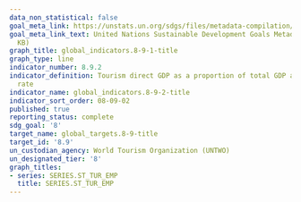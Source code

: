 ```yaml
---
data_non_statistical: false
goal_meta_link: https://unstats.un.org/sdgs/files/metadata-compilation/Metadata-Goal-8.pdf
goal_meta_link_text: United Nations Sustainable Development Goals Metadata (PDF 526
  KB)
graph_title: global_indicators.8-9-1-title
graph_type: line
indicator_number: 8.9.2
indicator_definition: Tourism direct GDP as a proportion of total GDP and in growth
  rate
indicator_name: global_indicators.8-9-2-title
indicator_sort_order: 08-09-02
published: true
reporting_status: complete
sdg_goal: '8'
target_name: global_targets.8-9-title
target_id: '8.9'
un_custodian_agency: World Tourism Organization (UNTWO)
un_designated_tier: '8'
graph_titles:
- series: SERIES.ST_TUR_EMP
  title: SERIES.ST_TUR_EMP
---
```

